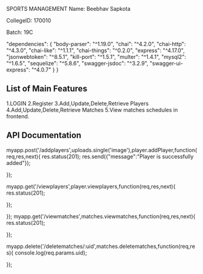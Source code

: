 SPORTS MANAGEMENT
Name: Beebhav Sapkota

CollegeID: 170010

Batch: 19C

"dependencies": {
    "body-parser": "^1.19.0",
    "chai": "^4.2.0",
    "chai-http": "^4.3.0",
    "chai-like": "^1.1.1",
    "chai-things": "^0.2.0",
    "express": "^4.17.0",
    "jsonwebtoken": "^8.5.1",
    "kill-port": "^1.5.1",
    "multer": "^1.4.1",
    "mysql2": "^1.6.5",
    "sequelize": "^5.8.6",
    "swagger-jsdoc": "^3.2.9",
    "swagger-ui-express": "^4.0.7"
  }
}

## List of Main Features
1.LOGIN
2.Register
3.Add,Update,Delete,Retrieve Players
4.Add,Update,Delete,Retrieve Matches
5.View matches schedules in frontend.

## API Documentation
myapp.post('/addplayers',uploads.single('image'),player.addPlayer,function(req,res,next){
res.status(201);
res.send({"message":"Player is successfully added"});


});

myapp.get('/viewplayers',player.viewplayers,function(req,res,next){
res.status(201);


});

});
myapp.get('/viewmatches',matches.viewmatches,function(req,res,next){
res.status(201);


});

myapp.delete('/deletematches/:uid',matches.deletematches,function(req,res){
console.log(req.params.uid);


});

